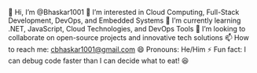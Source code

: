 👋 Hi, I’m @Bhaskar1001
👀 I’m interested in Cloud Computing, Full-Stack Development, DevOps, and Embedded Systems
🌱 I’m currently learning .NET, JavaScript, Cloud Technologies, and DevOps Tools
💞️ I’m looking to collaborate on open-source projects and innovative tech solutions
📫 How to reach me: cbhaskar1001@gmail.com
😄 Pronouns: He/Him
⚡ Fun fact: I can debug code faster than I can decide what to eat! 😆

<!---
Bhaskar1001/Bhaskar1001 is a ✨ special ✨ repository because its `README.md` (this file) appears on your GitHub profile.
You can click the Preview link to take a look at your changes.
--->
